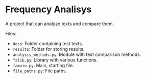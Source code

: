 # Frequency Analisys
 A project that can analyze texts and compare them.

Files:
- `docs`: Folder containing test texts.
- `results`: Folder for storing results.
- `analysis_methods.py`: Module with text comparison methods.
- `falib.py`: Library with various functions.
- `famain.py`: Main, starting file.
- `file_paths.py`: File paths.
